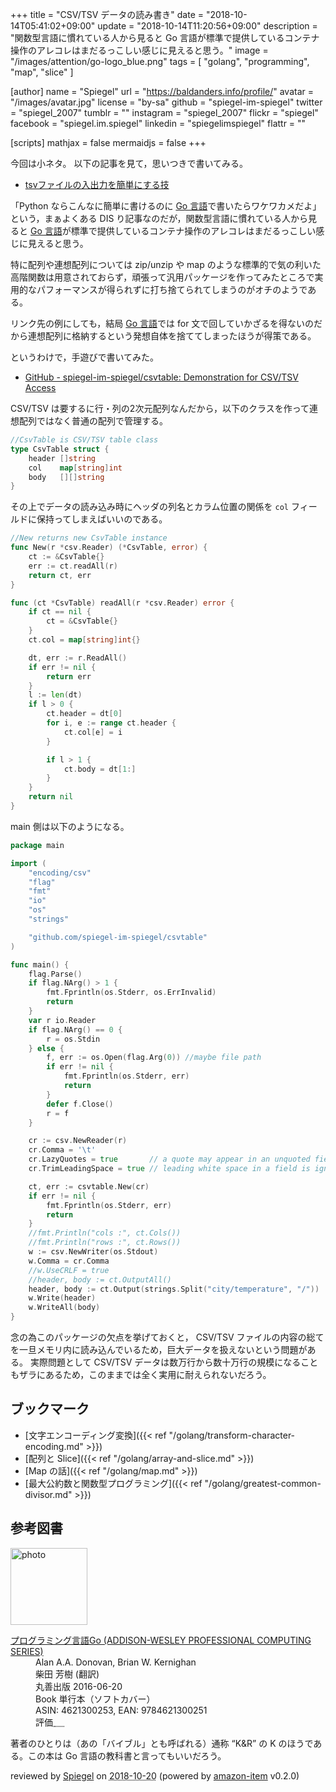 +++
title = "CSV/TSV データの読み書き"
date = "2018-10-14T05:41:02+09:00"
update = "2018-10-14T11:20:56+09:00"
description = "関数型言語に慣れている人から見ると Go 言語が標準で提供しているコンテナ操作のアレコレはまだるっこしい感じに見えると思う。"
image = "/images/attention/go-logo_blue.png"
tags = [ "golang", "programming", "map", "slice" ]

[author]
  name      = "Spiegel"
  url       = "https://baldanders.info/profile/"
  avatar    = "/images/avatar.jpg"
  license   = "by-sa"
  github    = "spiegel-im-spiegel"
  twitter   = "spiegel_2007"
  tumblr    = ""
  instagram = "spiegel_2007"
  flickr    = "spiegel"
  facebook  = "spiegel.im.spiegel"
  linkedin  = "spiegelimspiegel"
  flattr    = ""

[scripts]
  mathjax = false
  mermaidjs = false
+++

今回は小ネタ。
以下の記事を見て，思いつきで書いてみる。

- [tsvファイルの入出力を簡単にする技](https://qiita.com/kei0425/items/e095bc8435429a22a002)

「Python ならこんなに簡単に書けるのに [Go 言語]で書いたらワケワカメだよ」という，まぁよくある DIS り記事なのだが，関数型言語に慣れている人から見ると [Go 言語]が標準で提供しているコンテナ操作のアレコレはまだるっこしい感じに見えると思う。

特に配列や連想配列については zip/unzip や map のような標準的で気の利いた高階関数は用意されておらず，頑張って汎用パッケージを作ってみたところで実用的なパフォーマンスが得られずに打ち捨てられてしまうのがオチのようである。

リンク先の例にしても，結局 [Go 言語]では for 文で回していかざるを得ないのだから連想配列に格納するという発想自体を捨ててしまったほうが得策である。

というわけで，手遊びで書いてみた。

- [GitHub - spiegel-im-spiegel/csvtable: Demonstration for CSV/TSV Access](https://github.com/spiegel-im-spiegel/csvtable)

CSV/TSV は要するに行・列の2次元配列なんだから，以下のクラスを作って連想配列ではなく普通の配列で管理する。

```go
//CsvTable is CSV/TSV table class
type CsvTable struct {
    header []string
    col    map[string]int
    body   [][]string
}
```

その上でデータの読み込み時にヘッダの列名とカラム位置の関係を `col` フィールドに保持ってしまえばいいのである。

```go
//New returns new CsvTable instance
func New(r *csv.Reader) (*CsvTable, error) {
    ct := &CsvTable{}
    err := ct.readAll(r)
    return ct, err
}

func (ct *CsvTable) readAll(r *csv.Reader) error {
    if ct == nil {
        ct = &CsvTable{}
    }
    ct.col = map[string]int{}

    dt, err := r.ReadAll()
    if err != nil {
        return err
    }
    l := len(dt)
    if l > 0 {
        ct.header = dt[0]
        for i, e := range ct.header {
            ct.col[e] = i
        }

        if l > 1 {
            ct.body = dt[1:]
        }
    }
    return nil
}
```

main 側は以下のようになる。

```go
package main

import (
    "encoding/csv"
    "flag"
    "fmt"
    "io"
    "os"
    "strings"

    "github.com/spiegel-im-spiegel/csvtable"
)

func main() {
    flag.Parse()
    if flag.NArg() > 1 {
        fmt.Fprintln(os.Stderr, os.ErrInvalid)
        return
    }
    var r io.Reader
    if flag.NArg() == 0 {
        r = os.Stdin
    } else {
        f, err := os.Open(flag.Arg(0)) //maybe file path
        if err != nil {
            fmt.Fprintln(os.Stderr, err)
            return
        }
        defer f.Close()
        r = f
    }

    cr := csv.NewReader(r)
    cr.Comma = '\t'
    cr.LazyQuotes = true       // a quote may appear in an unquoted field and a non-doubled quote may appear in a quoted field.
    cr.TrimLeadingSpace = true // leading white space in a field is ignored.

    ct, err := csvtable.New(cr)
    if err != nil {
        fmt.Fprintln(os.Stderr, err)
        return
    }
    //fmt.Println("cols :", ct.Cols())
    //fmt.Println("rows :", ct.Rows())
    w := csv.NewWriter(os.Stdout)
    w.Comma = cr.Comma
    //w.UseCRLF = true
    //header, body := ct.OutputAll()
    header, body := ct.Output(strings.Split("city/temperature", "/"))
    w.Write(header)
    w.WriteAll(body)
}
```

念の為このパッケージの欠点を挙げておくと， CSV/TSV ファイルの内容の総てを一旦メモリ内に読み込んでいるため，巨大データを扱えないという問題がある。
実際問題として CSV/TSV データは数万行から数十万行の規模になることもザラにあるため，このままでは全く実用に耐えられないだろう。

## ブックマーク

- [文字エンコーディング変換]({{< ref "/golang/transform-character-encoding.md" >}})
- [配列と Slice]({{< ref "/golang/array-and-slice.md" >}})
- [Map の話]({{< ref "/golang/map.md" >}})
- [最大公約数と関数型プログラミング]({{< ref "/golang/greatest-common-divisor.md" >}})

[Go 言語]: https://golang.org/ "The Go Programming Language"

## 参考図書

<div class="hreview">
  <div class="photo"><a class="item url" href="https://www.amazon.co.jp/%E3%83%97%E3%83%AD%E3%82%B0%E3%83%A9%E3%83%9F%E3%83%B3%E3%82%B0%E8%A8%80%E8%AA%9EGo-ADDISON-WESLEY-PROFESSIONAL-COMPUTING-Donovan/dp/4621300253?SubscriptionId=AKIAJYVUJ3DMTLAECTHA&tag=baldandersinf-22&linkCode=xm2&camp=2025&creative=165953&creativeASIN=4621300253"><img src="https://images-fe.ssl-images-amazon.com/images/I/41meaSLNFfL._SL160_.jpg" width="123" alt="photo"></a></div>
  <dl class="fn">
    <dt><a href="https://www.amazon.co.jp/%E3%83%97%E3%83%AD%E3%82%B0%E3%83%A9%E3%83%9F%E3%83%B3%E3%82%B0%E8%A8%80%E8%AA%9EGo-ADDISON-WESLEY-PROFESSIONAL-COMPUTING-Donovan/dp/4621300253?SubscriptionId=AKIAJYVUJ3DMTLAECTHA&tag=baldandersinf-22&linkCode=xm2&camp=2025&creative=165953&creativeASIN=4621300253">プログラミング言語Go (ADDISON-WESLEY PROFESSIONAL COMPUTING SERIES)</a></dt>
	<dd>Alan A.A. Donovan, Brian W. Kernighan</dd>
	<dd>柴田 芳樹 (翻訳)</dd>
    <dd>丸善出版 2016-06-20</dd>
    <dd>Book 単行本（ソフトカバー）</dd>
    <dd>ASIN: 4621300253, EAN: 9784621300251</dd>
    <dd>評価<abbr class="rating fa-sm" title="5">&nbsp;<i class="fas fa-star"></i>&nbsp;<i class="fas fa-star"></i>&nbsp;<i class="fas fa-star"></i>&nbsp;<i class="fas fa-star"></i>&nbsp;<i class="fas fa-star"></i></abbr></dd>
  </dl>
  <p class="description">著者のひとりは（あの「バイブル」とも呼ばれる）通称 “K&amp;R” の K のほうである。この本は Go 言語の教科書と言ってもいいだろう。</p>
  <p class="powered-by" >reviewed by <a href='#maker' class='reviewer'>Spiegel</a> on <abbr class="dtreviewed" title="2018-10-20">2018-10-20</abbr> (powered by <a href="https://github.com/spiegel-im-spiegel/amazon-item" >amazon-item</a> v0.2.0)</p>
</div>
